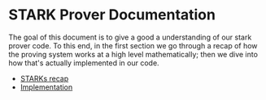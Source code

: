 # STARK Prover Documentation

The goal of this document is to give a good a understanding of our stark prover code. To this end, in the first section we go through a recap of how the proving system works at a high level mathematically; then we dive into how that's actually implemented in our code.

- [STARKs recap](./recap.md)
- [Implementation](./implementation.md)
